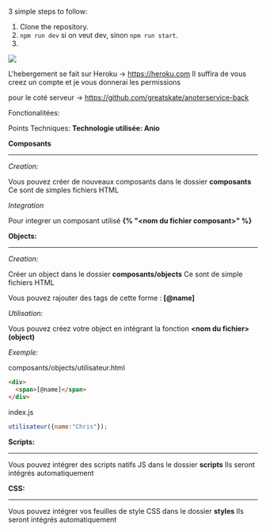 3 simple steps to follow:

1) Clone the repository.
2) `npm run dev` si on veut dev, sinon `npm run start`.
3)

![](https://media.giphy.com/media/14kdiJUblbWBXy/giphy.gif)

L'hebergement se fait sur Heroku -> https://heroku.com
Il suffira de vous creez un compte et je vous donnerai les permissions

pour le coté serveur -> https://github.com/greatskate/anoterservice-back

Fonctionalitées:



Points Techniques:
**Technologie utilisée: Anio**

__**Composants**__
_________

*Creation:*

Vous pouvez créer de nouveaux composants dans le dossier **composants**
Ce sont de simples fichiers HTML

*Integration*

Pour integrer un composant utilisé **{% "\<nom du fichier composant>" %}**
  
 **__Objects:__**
 _________
 
 *Creation:*
 
 Créer un object dans le dossier **composants/objects**
 Ce sont de simple fichiers HTML

Vous pouvez rajouter des tags de cette forme : **\[@name]**

*Utilisation:*

Vous pouvez créez votre object en intégrant la fonction **\<nom du fichier>(object)**

*Exemple:*

composants/objects/utilisateur.html

```html
<div>
  <span>[@name]</span>
</div>
```

index.js
```js
utilisateur({name:"Chris"});
```

**__Scripts:__**
_________________

Vous pouvez intégrer des scripts natifs JS dans le dossier **scripts** 
Ils seront intégrés automatiquement

**__CSS:__**
_____________

Vous pouvez intégrer vos feuilles de style CSS dans le dossier **styles** 
Ils seront intégrés automatiquement

